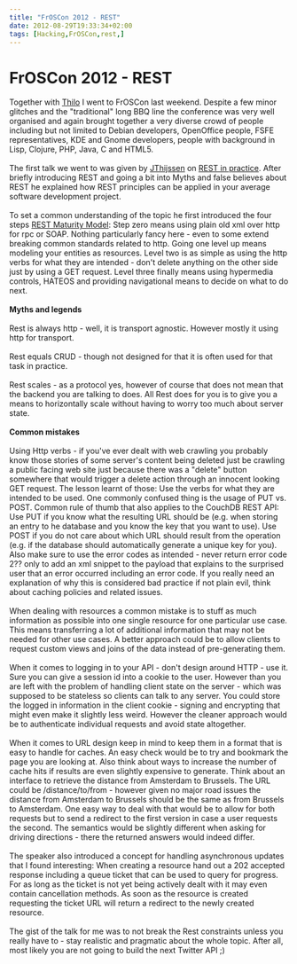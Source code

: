 ```yaml
---
title: "FrOSCon 2012 - REST"
date: 2012-08-29T19:33:34+02:00
tags: [Hacking,FrOSCon,rest,]
---
```


# FrOSCon 2012 - REST


Together with <a href="http://thilo-fromm.de">Thilo</a> I went to FrOSCon last weekend. Despite a few minor glitches 
and the "traditional" long BBQ line the conference was very well organised and again brought together a very diverse 
crowd of people including but not limited to Debian developers, OpenOffice people, FSFE representatives, KDE and Gnome 
developers, people with background in Lisp, Clojure, PHP, Java, C and HTML5.<br><br>The first talk we went to was given 
by <a href="http://www.adayinthelifeof.nl/">JThijssen</a> on <a 
href="http://programm.froscon.de/2012/events/906.html">REST in practice</a>. After briefly introducing REST and going a 
bit into Myths and false believes about REST he explained how REST principles can be applied in your average software 
development project.<br><br>To set a common understanding of the topic he first introduced the four steps <a 
href="http://martinfowler.com/articles/richardsonMaturityModel.html">REST Maturity Model</a>: Step zero means using 
plain old xml over http for rpc or SOAP. Nothing particularly fancy here - even to some extend breaking common 
standards related to http. Going one level up means modeling your entities as resources. Level two is as simple as 
using the http verbs for what they are intended - don't delete anything on the other side just by using a GET request. 
Level three finally means using hypermedia controls, HATEOS and providing navigational means to decide on what to do 
next.<br><br><b>Myths and legends</b><br><br>Rest is always http - well, it is transport agnostic. However mostly it 
using http for transport.<br><br>Rest equals CRUD - though not designed for that it is often used for that task in 
practice.<br><br>Rest scales - as a protocol yes, however of course that does not mean that the backend you are talking 
to does. All Rest does for you is to give you a means to horizontally scale without having to worry too much about 
server state.<br><br><b>Common mistakes</b><br><br>Using Http verbs - if you've ever dealt with web crawling you 
probably know those stories of some server's content being deleted just be crawling a public facing web site just 
because there was a "delete" button somewhere that would trigger a delete action through an innocent looking GET 
request. The lesson learnt of those: Use the verbs for what they are intended to be used. One commonly confused thing 
is the usage of PUT vs. POST. Common rule of thumb that also applies to the CouchDB REST API: Use PUT if you know what 
the resulting URL should be (e.g. when storing an entry to he database and you know the key that you want to use). Use 
POST if you do not care about which URL should result from the operation (e.g. if the database should automatically 
generate a unique key for you). Also make sure to use the error codes as intended - never return error code 2?? only to 
add an xml snippet to the payload that explains to the surprised user that an error occurred including an error code. 
If you really need an explanation of why this is considered bad practice if not plain evil, think about caching 
policies and related issues.<br><br>When dealing with resources a common mistake is to stuff as much information as 
possible into one single resource for one particular use case. This means transferring a lot of additional information 
that may not be needed for other use cases. A better approach could be to allow clients to request custom views and 
joins of the data instead of pre-generating them.<br><br> When it comes to logging in to your API - don't design around 
HTTP - use it. Sure you can give a session id into a cookie to the user. However than you are left with the problem of 
handling client state on the server - which was supposed to be stateless so clients can talk to any server. You could 
store the logged in information in the client cookie - signing and encrypting that might even make it slightly less 
weird. However the cleaner approach would be to authenticate individual requests and avoid state 
altogether.<br><br>When it comes to URL design keep in mind to keep them in a format that is easy to handle for caches. 
An easy check would be to try and bookmark the page you are looking at. Also think about ways to increase the number of 
cache hits if results are even slightly expensive to generate. Think about an interface to retrieve the distance from 
Amsterdam to Brussels. The URL could be /distance/to/from - however given no major road issues the distance from 
Amsterdam to Brussels should be the same as from Brussels to Amsterdam. One easy way to deal with that would be to 
allow for both requests but to send a redirect to the first version in case a user requests the second. The semantics 
would be slightly different when asking for driving directions - there the returned answers would indeed 
differ.<br><br>The speaker also introduced a concept for handling asynchronous updates that I found interesting: When 
creating a resource hand out a 202 accepted response including a queue ticket that can be used to query for progress. 
For as long as the ticket is not yet being actively dealt with it may even contain cancellation methods. As soon as the 
resource is created requesting the ticket URL will return a redirect to the newly created resource.<br><br>The gist of 
the talk for me was to not break the Rest constraints unless you really have to - stay realistic and pragmatic about 
the whole topic. After all, most likely you are not going to build the next Twitter API ;)<br><br><br>
